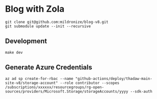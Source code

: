 # Blog with Zola

```
git clone git@github.com:mildronize/blog-v8.git
git submodule update --init --recursive
```

## Development

```
make dev
```

## Generate Azure Credentials

```
az ad sp create-for-rbac --name "github-actions/deploy/thadaw-main-site-v8/storage-account" --role contributor --scopes /subscriptions/xxxxxx/resourcegroups/rg-open-sources/providers/Microsoft.Storage/storageAccounts/yyyy --sdk-auth
```